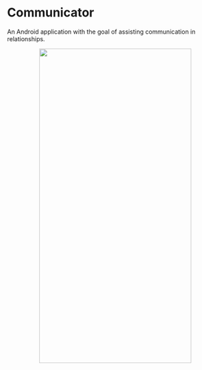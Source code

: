 # Communicator

An Android application with the goal of assisting communication in relationships.

<p align="center">
  <img width="355" height="733" src="https://i.imgur.com/cdtlxb2.png">
</p>
